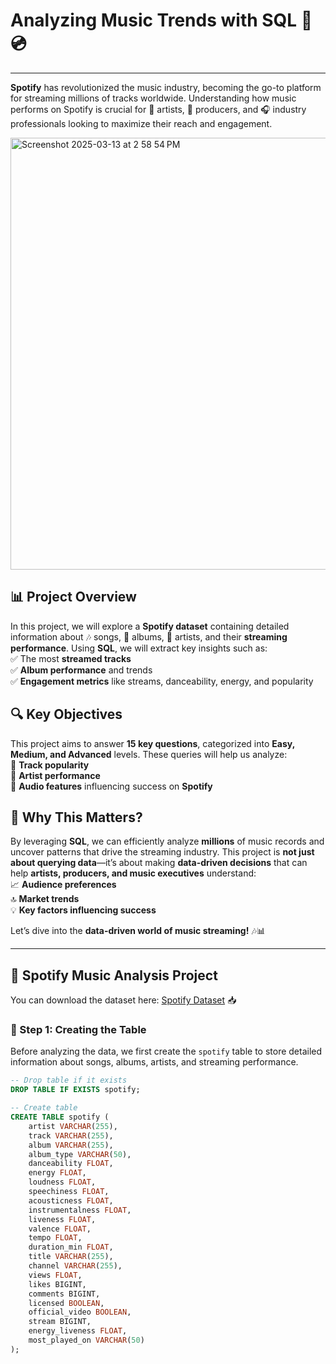 # Analyzing Music Trends with SQL 🎵💿

---
**Spotify** has revolutionized the music industry, becoming the go-to platform for streaming millions of tracks worldwide. Understanding how music performs on Spotify is crucial for 🎤 artists, 🎼 producers, and 🎧 industry professionals looking to maximize their reach and engagement.  

<img width="691" alt="Screenshot 2025-03-13 at 2 58 54 PM" src="https://github.com/user-attachments/assets/c00f6821-16bf-47a3-8b2a-1cd9bd30cd91" />  


## 📊 Project Overview  

In this project, we will explore a **Spotify dataset** containing detailed information about 🎶 songs, 📀 albums, 🎸 artists, and their **streaming performance**. Using **SQL**, we will extract key insights such as:  
✅ The most **streamed tracks**  
✅ **Album performance** and trends  
✅ **Engagement metrics** like streams, danceability, energy, and popularity  

## 🔍 Key Objectives  

This project aims to answer **15 key questions**, categorized into **Easy, Medium, and Advanced** levels. These queries will help us analyze:  
🎵 **Track popularity**  
🎤 **Artist performance**  
🎼 **Audio features** influencing success on **Spotify**  

## 🚀 Why This Matters?  

By leveraging **SQL**, we can efficiently analyze **millions** of music records and uncover patterns that drive the streaming industry. This project is **not just about querying data**—it’s about making **data-driven decisions** that can help **artists, producers, and music executives** understand:  
📈 **Audience preferences**  
🔝 **Market trends**  
💡 **Key factors influencing success**  

Let’s dive into the **data-driven world of music streaming!** 🎶📊  

---
## 🎵 Spotify Music Analysis Project  

You can download the dataset here: [Spotify Dataset]([your_dataset_link_here](https://www.kaggle.com/datasets/sanjanchaudhari/spotify-dataset)) 📥  

### 📌 Step 1: Creating the Table  

Before analyzing the data, we first create the `spotify` table to store detailed information about songs, albums, artists, and streaming performance.

```sql
-- Drop table if it exists
DROP TABLE IF EXISTS spotify;

-- Create table
CREATE TABLE spotify (
    artist VARCHAR(255),
    track VARCHAR(255),
    album VARCHAR(255),
    album_type VARCHAR(50),
    danceability FLOAT,
    energy FLOAT,
    loudness FLOAT,
    speechiness FLOAT,
    acousticness FLOAT,
    instrumentalness FLOAT,
    liveness FLOAT,
    valence FLOAT,
    tempo FLOAT,
    duration_min FLOAT,
    title VARCHAR(255),
    channel VARCHAR(255),
    views FLOAT,
    likes BIGINT,
    comments BIGINT,
    licensed BOOLEAN,
    official_video BOOLEAN,
    stream BIGINT,
    energy_liveness FLOAT,
    most_played_on VARCHAR(50)
);


